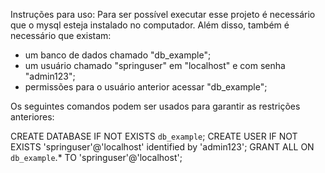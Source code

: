 Instruções para uso:
Para ser possível executar esse projeto é necessário que o mysql esteja instalado no computador.
Além disso, também é necessário que existam:

- um banco de dados chamado "db_example";
- um usuário chamado "springuser" em "localhost" e com senha "admin123";
- permissões para o usuário anterior acessar "db_example";

Os seguintes comandos podem ser usados para garantir as restrições anteriores:

CREATE DATABASE  IF NOT EXISTS `db_example`;
CREATE USER IF NOT EXISTS 'springuser'@'localhost' identified by 'admin123';
GRANT ALL ON `db_example`.* TO 'springuser'@'localhost';

 